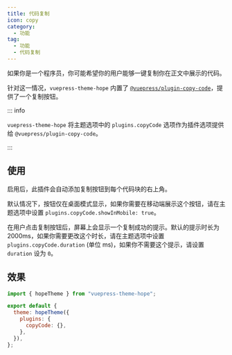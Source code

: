 ```yaml
---
title: 代码复制
icon: copy
category:
  - 功能
tag:
  - 功能
  - 代码复制
---
```


如果你是一个程序员，你可能希望你的用户能够一键复制你在正文中展示的代码。

针对这一情况，`vuepress-theme-hope` 内置了 [`@vuepress/plugin-copy-code`][copy-code]，提供了一个复制按钮。

::: info

`vuepress-theme-hope` 将主题选项中的 `plugins.copyCode` 选项作为插件选项提供给 `@vuepress/plugin-copy-code`。

:::

<!-- more -->

## 使用

启用后，此插件会自动添加复制按钮到每个代码块的右上角。

默认情况下，按钮仅在桌面模式显示，如果你需要在移动端展示这个按钮，请在主题选项中设置 `plugins.copyCode.showInMobile: true`。

在用户点击复制按钮后，屏幕上会显示一个复制成功的提示。默认的提示时长为 2000ms，如果你需要更改这个时长，请在主题选项中设置 `plugins.copyCode.duration` (单位 ms)，如果你不需要这个提示，请设置 `duration` 设为 `0`。

## 效果

```js title=".vuepress/config.js"
import { hopeTheme } from "vuepress-theme-hope";

export default {
  theme: hopeTheme({
    plugins: {
      copyCode: {},
    },
  }),
};
```

[copy-code]: https://ecosystem.vuejs.press/zh/plugins/copy-code.html
